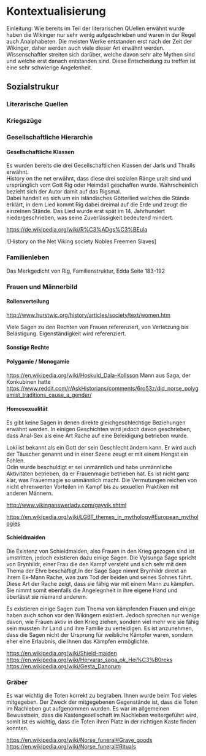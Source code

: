 # Kontextualisierung
Einleitung:
Wie bereits im Teil der literarischen QUellen erwähnt wurde haben die Wikinger nur sehr wenig aufgeschrieben und waren in der Regel auch Analphabeten. Die meisten Werke entstanden erst nach der Zeit der Wikinger, daher werden auch viele dieser Art erwähnt werden. Wissenschaftler streiten sich darüber, welche davon sehr alte Mythen sind und welche erst danach entstanden sind. Diese Entscheidung zu treffen ist eine sehr schwierige Angelenheit.

## Sozialstrukur

### Literarische Quellen

### Kriegszüge

### Gesellschaftliche Hierarchie

#### Gesellschaftliche Klassen
Es wurden bereits die drei Gesellschaftlichen Klassen der Jarls und Thralls erwähnt.  
History on the net erwähnt, dass diese drei sozialen Ränge uralt sind und ursprünglich vom Gott Rig oder Heimdall geschaffen wurde. Wahrscheinlich bezieht sich der Autor damit auf das Rigsmal.  
Dabei handelt es sich um ein isländisches Götterlied welches die Stände erklärt, in dem Lied kommt Rig dabei dreimal auf die Erde und zeugt die einzelnen Stände.
Das Lied wurde erst spät im 14. Jahrhundert niedergeschrieben, was seine Zuverlässigkeit bedeutend mindert.


https://de.wikipedia.org/wiki/R%C3%ADgs%C3%BEula

![History on the Net Viking society Nobles Freemen Slaves]

### Familienleben
Das Merkgedicht von Rig, Familienstruktur, Edda Seite 183-192

### Frauen und Männerbild

#### Rollenverteilung
http://www.hurstwic.org/history/articles/society/text/women.htm

Viele Sagen zu den Rechten von Frauen referenziert, von Verletzung bis Belästigung. Eigenständigkeit wird referenziert. 

#### Sonstige Rechte

#### Polygamie / Monogamie

https://en.wikipedia.org/wiki/Hoskuld_Dala-Kollsson
Mann aus Saga, der Konkubinen hatte
https://www.reddit.com/r/AskHistorians/comments/6ro53z/did_norse_polygamist_traditions_cause_a_gender/

#### Homosexualität
Es gibt keine Sagen in denen direkte gleichgeschlechtige Beziehungen erwähnt werden. In einigen Geschichten wird jedoch davon geschrieben, dass Anal-Sex als eine Art Rache auf eine Beleidigung betrieben wurde.  

Loki ist bekannt als ein Gott der sein Geschlecht ändern kann. Er wird auch der Täuscher genannt und in einer Szene zeugt er mit einem Hengst ein Fohlen.  
Odin wurde beschuldigt er sei unmännlich und habe unmännliche Aktivitäten betrieben, da er Frauenmagie betrieben hat. Es ist nicht ganz klar, was Frauenmagie so unmännlich macht. Die Vermutungen reichen von nicht ehrenwerten Vorteilen im Kampf bis zu sexuellen Praktiken mit anderen Männern.



http://www.vikinganswerlady.com/gayvik.shtml

https://en.wikipedia.org/wiki/LGBT_themes_in_mythology#European_mythologies


#### Schieldmaiden
Die Existenz von Schieldmaiden, also Frauen in den Krieg gezogen sind ist umstritten, jedoch existieren dazu einige Sagen. Die Vǫlsunga Sage spricht von Brynhildr, einer Frau die den Kampf versteht und sich sehr mit dem Thema der Ehre beschäftigt.In der Sage Sage nimmt Brynhildr direkt an ihrem Ex-Mann Rache, was zum Tod der beiden und seines Sohnes führt. Diese Art der Rache zeigt, dass sie fähig war mit einem Mann zu kämpfen. Sie nimmt somit ebenfalls die Angelegnheit in ihre eigene Hand und überlässt sie niemand anderem.  

Es existieren einige Sagen zum Thema von kämpfenden Frauen und einige haben auch schon vor den Wikingern existiert. Jedoch sprechen nur wenige davon, wie Frauen aktiv in den Krieg ziehen, sondern viel mehr wie sie fähig sein mussten ihr Land und ihre Familie zu verteidigen. Es ist anzunehmen, dass die Sagen nicht der Ursprung für weibliche Kämpfer waren, sondern eher eine Erlaubnis, die ihnen das Kämpfen ermöglichte.

https://en.wikipedia.org/wiki/Shield-maiden
https://en.wikipedia.org/wiki/Hervarar_saga_ok_Hei%C3%B0reks
https://en.wikipedia.org/wiki/Gesta_Danorum

### Gräber
Es war wichtig die Toten korrekt zu begraben. Ihnen wurde beim Tod vieles mitgegeben. Der Zweck der mitgegebenen Gegenstände ist, dass die Toten im Nachleben gut aufgenommen wurden. Es war im allgemeinen Bewusstsein, dass die Kastengesellschaft im Nachleben weitergeführt wird, somit ist es wichtig, dass die Toten ihren Platz in der richtigen Kaste finden konnten. 


https://en.wikipedia.org/wiki/Norse_funeral#Grave_goods
https://en.wikipedia.org/wiki/Norse_funeral#Rituals

